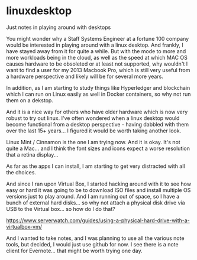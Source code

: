 # linuxdesktop
Just notes in playing around with desktops

You might wonder why a Staff Systems Engineer at a fortune 100 company would be interested in playing around with a linux desktop. And frankly, I have stayed away from it for quite a while. But with the mode to more and more workloads being in the cloud, as well as the speed at which MAC OS causes hardware to be obsoleted or at least not supported, why wouldn't I want to find a user for my 2013 Macbook Pro, which is still very useful from a hardware perspective and likely will be for several more years.

In addition, as I am starting to study things like Hyperledger and blockchain which I can run on Linux easily as well in Docker containers, so why not run them on a dekstop.

And it is a nice way for others who have older hardware which is now very robust to try out linux. I've often wondered when a linux desktop would become functional from a desktop perspective - having dabbled with them over the last 15+ years... I figured it would be worth taking another look.

Linux Mint / Cinnamon is the one I am trying now. And it is okay. It's not quite a Mac... and I think the font sizes and icons expect a worse resolution that a retina display... 

As far as the apps I can install, I am starting to get very distracted with all the choices.

And since I ran upon Virtual Box, I started hacking around with it to see how easy or hard it was going to be to download ISO files and install multiple OS versions just to play around. And I am running out of space, so I have a bunch of external hard disks... so why not attach a physical disk drive via USB to the Virtual box... so how do I do that?

https://www.serverwatch.com/guides/using-a-physical-hard-drive-with-a-virtualbox-vm/


And I wanted to take notes, and I was planning to use all the various note tools, but decided, I would just use github for now. 
I see there is a note client for Evernote... that might be worth trying one day.

